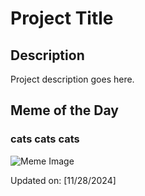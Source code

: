 # Project Title

## Description

Project description goes here.

## Meme of the Day

### cats cats cats
![Meme Image](https://i.redd.it/1m3d57plye3e1.png)

Updated on: [11/28/2024]